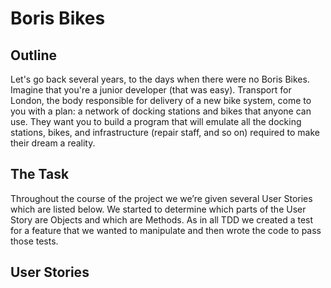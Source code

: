 # Boris Bikes 

## Outline
Let's go back several years, to the days when there were no Boris Bikes. Imagine that you're a junior developer (that was easy). Transport for London, the body responsible for delivery of a new bike system, come to you with a plan: a network of docking stations and bikes that anyone can use. They want you to build a program that will emulate all the docking stations, bikes, and infrastructure (repair staff, and so on) required to make their dream a reality.

## The Task
Throughout the course of the project we we’re given several User Stories which are listed below. We started to determine which parts of the User Story are Objects and which are Methods. As in all TDD we created a test for a feature that we wanted to manipulate and then wrote the code to pass those tests.

## User Stories
